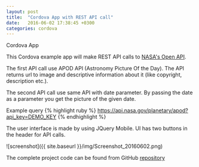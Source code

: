 ```yaml
---
layout: post
title:  "Cordova App with REST API call"
date:   2016-06-02 17:38:45 +0300
categories: cordova
---
```

Cordova App

This Cordova example app will make REST API calls to [NASA's Open API](https://api.nasa.gov/).

The first API call use APOD API (Astronomy Picture Of the Day). The API returns url to image and descriptive information about it (like copyright, description etc.).

The second API call use same API with date parameter. By passing the date as a parameter you get the picture of the given date.

Example query
{% highlight ruby %}
https://api.nasa.gov/planetary/apod?api_key=DEMO_KEY
{% endhighlight %}

The user interface is made by using JQuery Mobile. UI has two buttons in the header for API calls.

![screenshot]({{ site.baseurl }}/img/Screenshot_20160602.png)

The complete project code can be found from GitHub [repository](https://github.com/juhahinkula/NasaApp.git)


